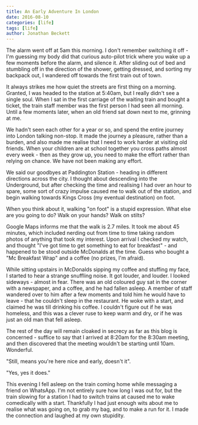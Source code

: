 ```yaml
---
title: An Early Adventure In London
date: 2016-08-10
categories: [life]
tags: [life]
author: Jonathan Beckett
---
```


The alarm went off at 5am this morning. I don't remember switching it off - I'm guessing my body did that curious auto-pilot trick where you wake up a few moments before the alarm, and silence it. After sliding out of bed and stumbling off in the direction of the shower, getting dressed, and sorting my backpack out, I wandered off towards the first train out of town.

It always strikes me how quiet the streets are first thing on a morning. Granted, I was headed to the station at 5:40am, but I really didn't see a single soul. When I sat in the first carriage of the waiting train and bought a ticket, the train staff member was the first person I had seen all morning. Until a few moments later, when an old friend sat down next to me, grinning at me.

We hadn't seen each other for a year or so, and spend the entire journey into London talking non-stop. It made the journey a pleasure, rather than a burden, and also made me realise that I need to work harder at visiting old friends. When your children are at school together you cross paths almost every week - then as they grow up, you need to make the effort rather than relying on chance. We have not been making any effort.

We said our goodbyes at Paddington Station - heading in different directions across the city. I thought about descending into the Underground, but after checking the time and realising I had over an hour to spare, some sort of crazy impulse caused me to walk out of the station, and begin walking towards Kings Cross (my eventual destination) on foot.

When you think about it, walking "on foot" is a stupid expression. What else are you going to do? Walk on your hands? Walk on stilts?

Google Maps informs me that the walk is 2.7 miles. It took me about 45 minutes, which included nerding out from time to time taking random photos of anything that took my interest. Upon arrival I checked my watch, and thought "I've got time to get something to eat for breakfast" - and happened to be stood outside McDonalds at the time. Guess who bought a "Mc Breakfast Wrap" and a coffee (no prizes, I'm afraid).

While sitting upstairs in McDonalds sipping my coffee and stuffing my face, I started to hear a strange snuffling noise. It got louder, and louder. I looked sideways - almost in fear. There was an old coloured guy sat in the corner with a newspaper, and a coffee, and he had fallen asleep. A member of staff wandered over to him after a few moments and told him he would have to leave - that he couldn't sleep in the restaurant. He woke with a start, and claimed he was till drinking his coffee. I couldn't figure out if he was homeless, and this was a clever ruse to keep warm and dry, or if he was just an old man that fell asleep.

The rest of the day will remain cloaked in secrecy as far as this blog is concerned - suffice to say that I arrived at 8:20am for the 8:30am meeting, and then discovered that the meeting wouldn't be starting until 10am. Wonderful.

"Still, means you're here nice and early, doesn't it".

"Yes, yes it does."

This evening I fell asleep on the train coming home while messaging a friend on WhatsApp. I'm not entirely sure how long I was out for, but the train slowing for a station I had to switch trains at caused me to wake comedically with a start. Thankfully I had just enough wits about me to realise what was going on, to grab my bag, and to make a run for it. I made the connection and laughed at my own stupidity.
